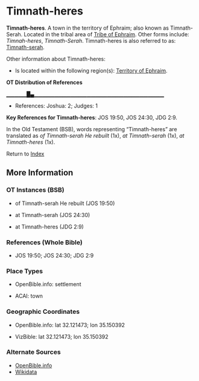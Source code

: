 # Timnath-heres
**Timnath-heres**. 
A town in the territory of Ephraim; also known as Timnath-Serah. 
Located in the tribal area of [Tribe of Ephraim](../../../groups/md/acai/Ephraim.md). 
Other forms include: 
*Timnah-heres*, *Timnath-Serah*. 
Timnath-heres is also referred to as: 
[Timnath-serah](Timnath-serah.md). 




Other information about Timnath-heres:


* Is located within the following region(s): 
[Territory of Ephraim](TerritoryOfEphraim.md). 


**OT Distribution of References**

▁▁▁▁▁█▄▁▁▁▁▁▁▁▁▁▁▁▁▁▁▁▁▁▁▁▁▁▁▁▁▁▁▁▁▁▁▁▁
* References: Joshua: 2; Judges: 1



**Key References for Timnath-heres**: 
JOS 19:50, JOS 24:30, JDG 2:9. 


In the Old Testament (BSB), words representing “Timnath-heres” are translated as 
*of Timnath-serah He rebuilt* (1x), *at Timnath-serah* (1x), *at Timnath-heres* (1x). 




Return to [Index](00-Index.md)

## More Information

### OT Instances (BSB)

* of Timnath-serah He rebuilt (JOS 19:50)

* at Timnath-serah (JOS 24:30)

* at Timnath-heres (JDG 2:9)



### References (Whole Bible)

* JOS 19:50; JOS 24:30; JDG 2:9


### Place Types

* OpenBible.info: settlement

* ACAI: town



### Geographic Coordinates

* OpenBible.info: lat 32.121473; lon 35.150392

* VizBible: lat 32.121473; lon 35.150392



### Alternate Sources

* [OpenBible.info](https://www.openbible.info/geo/ancient/a6e6528)
* [Wikidata](http://www.wikidata.org/entity/Q2157993)



